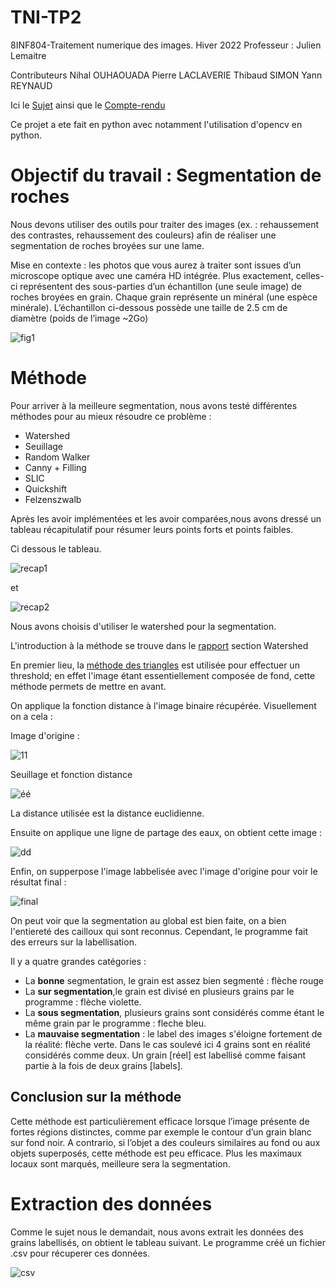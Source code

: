 # TNI-TP2 

8INF804-Traitement numerique des images.
Hiver 2022
Professeur : Julien Lemaitre

Contributeurs
Nihal OUHAOUADA 
Pierre LACLAVERIE 
Thibaud SIMON 
Yann REYNAUD 

Ici le [Sujet](TP2/Ress/pdf/Sujet%20-%20TP2.pdf) ainsi que le [Compte-rendu](TP2/Ress/pdf/Rapport.pdf)

Ce projet a ete fait en python avec notamment l'utilisation d'opencv en python.

# Objectif du travail : Segmentation de roches

Nous devons utiliser des outils pour traiter des images
(ex. : rehaussement des contrastes, rehaussement des couleurs) afin de réaliser une segmentation de roches broyées sur une lame.

Mise en contexte : les photos que vous aurez à traiter sont issues d’un microscope optique avec
une caméra HD intégrée. Plus exactement, celles-ci représentent des sous-parties d’un échantillon
(une seule image) de roches broyées en grain. Chaque grain représente un minéral (une espèce
minérale). L’échantillon ci-dessous possède une taille de 2.5 cm de diamètre (poids de
l’image ~2Go)

![fig1](TP2/Ress/Images/figure1.jpg)


# Méthode

Pour arriver à la meilleure segmentation, nous avons testé différentes méthodes pour au mieux résoudre ce problème :

- Watershed
- Seuillage
- Random Walker
- Canny + Filling
- SLIC
- Quickshift 
- Felzenszwalb

Après les avoir implémentées et les avoir comparées,nous avons dressé un tableau récapitulatif pour résumer leurs points forts et points faibles.

Ci dessous le tableau.

![recap1](TP2/Ress/Images/recap1.jpg)

et 

![recap2](TP2/Ress/Images/recap2.jpg)

Nous avons choisis d'utiliser le watershed pour la segmentation. 

L'introduction à la méthode se trouve dans le [rapport](TP2/Ress/pdf/Rapport.pdf) section Watershed

En premier lieu, la [méthode des triangles](https://www.researchgate.net/figure/The-triangle-algorithm-selects-the-threshold-intensity-as-the-value-where-the-distance_fig6_240695844) est utilisée pour effectuer un threshold; en effet l'image étant essentiellement composée de fond, cette méthode permets de mettre en avant. 

On applique la fonction distance à l'image binaire récupérée. Visuellement on a cela :

Image d'origine : 

![11](TP2/Images/Echantillion1Mod2_301.png)

Seuillage et fonction distance 

![éé](TP2/Ress/Images/dist.jpg)

La distance utilisée est la distance euclidienne.

Ensuite on applique une ligne de partage des eaux, on obtient cette image :

![dd](TP2/Ress/Images/watershed.jpg)

Enfin, on supperpose l'image labbelisée avec l'image d'origine pour voir le résultat final : 

![final](TP2/Ress/Images/final.jpg)

On peut voir que la segmentation au global est bien faite, on a bien l'entiereté des cailloux qui sont reconnus.
Cependant, le programme fait des erreurs sur la labellisation.


Il y a quatre grandes catégories : 
- La **bonne** segmentation, le grain est assez bien segmenté : flèche rouge
- La **sur segmentation**,le grain est divisé en plusieurs grains par le programme : flèche violette.
- La **sous segmentation**, plusieurs grains sont considérés comme étant le même grain par le programme : fleche bleu.
- La **mauvaise segmentation** : le label des images s'éloigne fortement de la réalité: flèche verte. Dans le cas soulevé ici 4 grains sont en réalité considérés comme deux. Un grain [réel] est labellisé comme faisant partie à la fois de deux grains [labels].

## Conclusion sur la méthode

Cette méthode est particulièrement efficace lorsque l’image présente de fortes régions distinctes, comme par exemple le contour d’un grain blanc sur fond noir. A contrario, si l’objet a des couleurs similaires au fond ou aux objets superposés, cette méthode est peu efficace. Plus les maximaux locaux sont marqués, meilleure sera la segmentation.  

# Extraction des données

Comme le sujet nous le demandait, nous avons extrait les données des grains labellisés, on obtient le tableau suivant. Le programme créé un fichier .csv pour récuperer ces données.

![csv](TP2/Ress/Images/extrqit.jpg)
